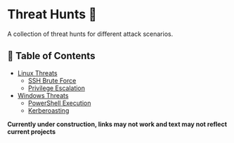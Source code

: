 # Threat Hunts 🚀

A collection of threat hunts for different attack scenarios.

## 📜 Table of Contents
- [Linux Threats](#linux-threats)
  - [SSH Brute Force](#ssh-brute-force)
  - [Privilege Escalation](#privilege-escalation)
- [Windows Threats](#windows-threats)
  - [PowerShell Execution](#powershell-execution)
  - [Kerberoasting](#kerberoasting)


**Currently under construction, links may not work and text may not reflect current projects**
